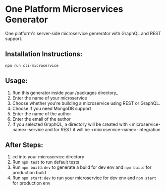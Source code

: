 One Platform Microservices Generator
========================================

One platform's server-side microservice genrerator with GraphQL and REST support.

Installation Instructions:
--------------------------

```
npm run cli-microservice
```

Usage:
------

1.  Run this generator inside your /packages directory_
2.  Enter the name of your microservice
3.  Choose whether you're building a microservice using REST or GraphQL.
4.  Choose if you need MongoDB support
5.  Enter the name of the author
6.  Enter the email of the author
7.  If you selected GraphQL, a directory will be created with &lt;microservice-name&gt;-service and for REST it will be &lt;microservice-name&gt;-integration

After Steps:
------------

1.  cd into your microservice directory
2.  Run `npm test` to run default tests
3.  Run `npm build:dev` to generate a build for dev env and `npm build` for production build
4.  Run `npm start:dev` to run your microservice for dev env and `npm start` for production env 